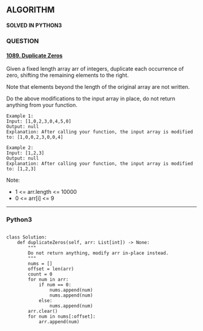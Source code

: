 ## ALGORITHM

#### SOLVED IN PYTHON3
### QUESTION

#### [1089. Duplicate Zeros](https://leetcode.com/problems/duplicate-zeros/)

Given a fixed length array arr of integers, duplicate each occurrence of zero, shifting the remaining elements to the right.

Note that elements beyond the length of the original array are not written.

Do the above modifications to the input array in place, do not return anything from your function.

```
Example 1:
Input: [1,0,2,3,0,4,5,0]
Output: null
Explanation: After calling your function, the input array is modified to: [1,0,0,2,3,0,0,4]

Example 2:
Input: [1,2,3]
Output: null
Explanation: After calling your function, the input array is modified to: [1,2,3]
```

Note:

* 1 <= arr.length <= 10000
* 0 <= arr[i] <= 9

-----

### Python3

```py3

class Solution:
    def duplicateZeros(self, arr: List[int]) -> None:
        """
        Do not return anything, modify arr in-place instead.
        """
        nums = []
        offset = len(arr)
        count = 0
        for num in arr:
            if num == 0:
                nums.append(num)
                nums.append(num)
            else:
                nums.append(num)
        arr.clear()
        for num in nums[:offset]:
            arr.append(num)
```
